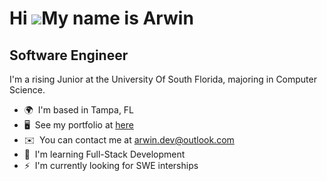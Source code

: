 Hi ![](https://user-images.githubusercontent.com/18350557/176309783-0785949b-9127-417c-8b55-ab5a4333674e.gif)My name is Arwin
=============================================================================================================================

Software Engineer
-----------------

I'm a rising Junior at the University Of South Florida, majoring in Computer Science.

*   🌍  I'm based in Tampa, FL
*   🖥️  See my portfolio at [here](http://https://arwin-dev.netlify.app/)
*   ✉️  You can contact me at [arwin.dev@outlook.com](mailto:arwin.dev@outlook.com)
*   🧠  I'm learning Full-Stack Development
*   ⚡  I'm currently looking for SWE interships
